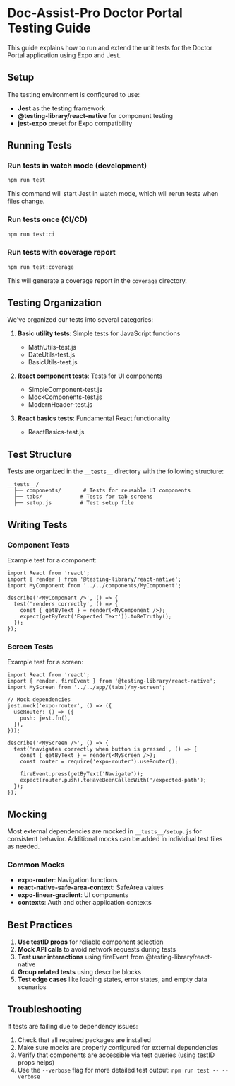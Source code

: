 # Doc-Assist-Pro Doctor Portal Testing Guide

This guide explains how to run and extend the unit tests for the Doctor Portal application using Expo and Jest.

## Setup

The testing environment is configured to use:
- **Jest** as the testing framework
- **@testing-library/react-native** for component testing
- **jest-expo** preset for Expo compatibility

## Running Tests

### Run tests in watch mode (development)

```bash
npm run test
```

This command will start Jest in watch mode, which will rerun tests when files change.

### Run tests once (CI/CD)

```bash
npm run test:ci
```

### Run tests with coverage report

```bash
npm run test:coverage
```

This will generate a coverage report in the `coverage` directory.

## Testing Organization

We've organized our tests into several categories:

1. **Basic utility tests**: Simple tests for JavaScript functions
   - MathUtils-test.js
   - DateUtils-test.js
   - BasicUtils-test.js

2. **React component tests**: Tests for UI components
   - SimpleComponent-test.js
   - MockComponents-test.js
   - ModernHeader-test.js

3. **React basics tests**: Fundamental React functionality
   - ReactBasics-test.js

## Test Structure

Tests are organized in the `__tests__` directory with the following structure:

```
__tests__/
  ├── components/       # Tests for reusable UI components
  ├── tabs/            # Tests for tab screens
  ├── setup.js         # Test setup file
```

## Writing Tests

### Component Tests

Example test for a component:

```tsx
import React from 'react';
import { render } from '@testing-library/react-native';
import MyComponent from '../../components/MyComponent';

describe('<MyComponent />', () => {
  test('renders correctly', () => {
    const { getByText } = render(<MyComponent />);
    expect(getByText('Expected Text')).toBeTruthy();
  });
});
```

### Screen Tests

Example test for a screen:

```tsx
import React from 'react';
import { render, fireEvent } from '@testing-library/react-native';
import MyScreen from '../../app/(tabs)/my-screen';

// Mock dependencies
jest.mock('expo-router', () => ({
  useRouter: () => ({
    push: jest.fn(),
  }),
}));

describe('<MyScreen />', () => {
  test('navigates correctly when button is pressed', () => {
    const { getByText } = render(<MyScreen />);
    const router = require('expo-router').useRouter();
    
    fireEvent.press(getByText('Navigate'));
    expect(router.push).toHaveBeenCalledWith('/expected-path');
  });
});
```

## Mocking

Most external dependencies are mocked in `__tests__/setup.js` for consistent behavior. Additional mocks can be added in individual test files as needed.

### Common Mocks

- **expo-router**: Navigation functions
- **react-native-safe-area-context**: SafeArea values
- **expo-linear-gradient**: UI components
- **contexts**: Auth and other application contexts

## Best Practices

1. **Use testID props** for reliable component selection
2. **Mock API calls** to avoid network requests during tests
3. **Test user interactions** using fireEvent from @testing-library/react-native
4. **Group related tests** using describe blocks
5. **Test edge cases** like loading states, error states, and empty data scenarios

## Troubleshooting

If tests are failing due to dependency issues:

1. Check that all required packages are installed
2. Make sure mocks are properly configured for external dependencies
3. Verify that components are accessible via test queries (using testID props helps)
4. Use the `--verbose` flag for more detailed test output: `npm run test -- --verbose`
